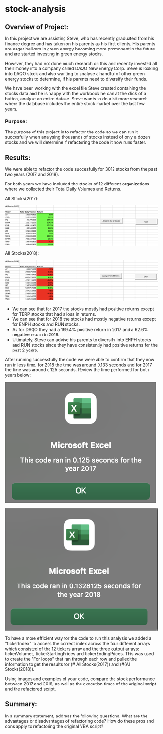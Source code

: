 # stock-analysis

## Overview of Project: 
In this project we are assisting Steve, who has recently graduated from his finance degree and has taken on his parents as his first clients. His parents are eager belivers in green energy becoming more promonent in the future and are started investing in green energy stocks. 

However, they had not done much research on this and recently invested all their money into a company called DAQO New Energy Corp. Steve is looking into DAQO stock and also wanting to analyse a handful of other green energy stocks to determine, if his parents need to diversify their funds.

We have been working with the excel file Steve created containing the stocks data and he is happy with the workbook he can at the click of a button, analyze an entire datase. Steve wants to do a bit more research where the database includes the entire stock market over the last few years. 

### Purpose:
The purpose of this project is to refactor the code so we can run it succesfully when analysing thousands of stocks instead of only a dozen stocks and we will determine if refactoring the code it now runs faster. 

## Results:

We were able to refactor the code succesfully for 3012 stocks from the past two years (2017 and 2018). 

For both years we have included the stocks of 12 different organizations where we collected their Total Daily Volumes and Returns. 

All Stocks(2017): 

![Stocks2017](https://github.com/Lesliec87/stock-analysis/blob/main/Resources%202/Stocks(2017).png)

All Stocks(2018): 

![Stocks2018](https://github.com/Lesliec87/stock-analysis/blob/main/Resources%202/Stocks(2018).png)

- We can see that for 2017 the stocks mostly had positive returns except for TERP stocks that had a loss in returns. 
- We can see that for 2018 the stocks had mostly negative returns except for ENPH stocks and RUN stocks.
- As for DAQO they had a 199.4% positive return in 2017 and a 62.6% negative return in 2018. 
- Ultimately, Steve can advise his parents to diversify into ENPH stocks and RUN stocks since they have consistently had positive returns for the past 2 years. 

After running successfully the code we were able to confirm that they now run in less time, for 2018 the time was around 0.133 seconds and for 2017 the time was around o.125 seconds. Review the time performed for both years below: 

![time2017](https://github.com/Lesliec87/stock-analysis/blob/main/Resources%202/VBA_Challenge_2017.png)

![time2018](https://github.com/Lesliec87/stock-analysis/blob/main/Resources%202/VBA_Challenge_2018.png)

To have a more efficient way for the code to run this analysis we added a "tickerIndex" to access the correct index across the four different arrays which consisted of the 12 tickers array and the three output arrays: tickerVolumes, tickerStartingPrices and tickerEndingPrices. This was used to create the "For loops" that ran through each row and pulled the information to get the results for (# All Stocks(2017)) and (#(All Stocks(2018)).



Using images and examples of your code, compare the stock performance between 2017 and 2018, as well as the execution times of the original script and the refactored script.


## Summary: 

In a summary statement, address the following questions.
What are the advantages or disadvantages of refactoring code?
How do these pros and cons apply to refactoring the original VBA script?
